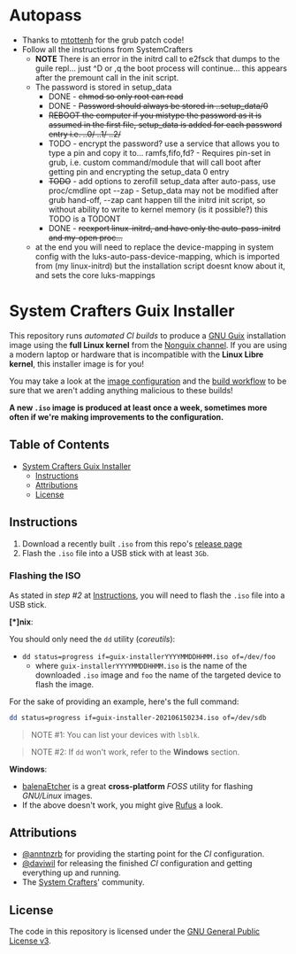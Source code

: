 # Autopass
- Thanks to [mtottenh](https://github.com/mtottenh/grub2/tree/boot_data) for the grub patch code!
- Follow all the instructions from SystemCrafters
  - **NOTE** There is an error in the initrd call to e2fsck that dumps to the guile repl... just ^D or ,q the boot process will continue... this appears after the premount call in the init script.
  - The password is stored in setup_data
    - DONE - ~~chmod so only root can read~~
	- DONE - ~~Password should always be stored in ..setup_data/0~~
     - ~~REBOOT the computer if you mistype the password as it is assumed in the first file, setup_data is added for each password entry i.e. ..0/ ..1/ ..2/~~
	- TODO - encrypt the password? use a service that allows you to type a pin and copy it to... ramfs,fifo,fd?
	       - Requires pin-set in grub, i.e. custom command/module that will call boot after getting pin and encrypting the setup_data 0 entry
	- ~~TODO~~ - add options to zerofill setup_data after auto-pass, use proc/cmdline opt --zap
               - Setup_data may not be modified after grub hand-off, --zap cant happen till the initrd init script, so without ability to write to kernel memory (is it possible?) this TODO is a TODONT 
    - DONE - ~~reexport linux-initrd, and have only the auto-pass-initrd and my-open proc...~~
  - at the end you will need to replace the device-mapping in system config with the luks-auto-pass-device-mapping, which is imported from (my linux-initrd) but the installation script doesnt know about it, and sets the core luks-mappings
 

# System Crafters Guix Installer

This repository runs _automated CI builds_ to produce a
[GNU Guix](https://guix.gnu.org) installation image using the
**full Linux kernel** from the
[Nonguix channel](https://gitlab.com/nonguix/nonguix). If you are using a
modern laptop or hardware that is incompatible with the **Linux Libre kernel**,
this installer image is for you!

You may take a look at the [image configuration](./installer.scm) and the
[build workflow](./.github/workflows/build.yaml) to be sure that we aren't adding
anything malicious to these builds!

**A new `.iso` image is produced at least once a week, sometimes more often if
we're making improvements to the configuration.**

## Table of Contents
- [System Crafters Guix Installer](#system-crafters-guix-installer)
  - [Instructions](#instructions)
  - [Attributions](#attributions)
  - [License](#license)

## Instructions

1. Download a recently built `.iso` from this repo's
   [release page](https://github.com/SystemCrafters/guix-installer/releases)
2. Flash the `.iso` file into a USB stick with at least `3Gb`.

### Flashing the ISO

As stated in _step #2_ at [Instructions](#instructions), you will need to flash
the `.iso` file into a USB stick.

**[*]nix**:

You should only need the `dd` utility (_coreutils_):

- `dd status=progress if=guix-installerYYYYMMDDHHMM.iso of=/dev/foo`
  - where `guix-installerYYYYMMDDHHMM.iso` is the name of the downloaded `.iso`
    image and `foo` the name of the targeted device to flash the image.

For the sake of providing an example, here's the full command:

```sh
dd status=progress if=guix-installer-202106150234.iso of=/dev/sdb
```

> NOTE #1: You can list your devices with `lsblk`.

> NOTE #2: If `dd` won't work, refer to the **Windows** section.

**Windows**:

- [balenaEtcher](https://www.balena.io/etcher) is a great **cross-platform**
  _FOSS_ utility for flashing _GNU/Linux_ images.
- If the above doesn't work, you might give [Rufus](https://rufus.ie/en_US/) a
  look.

## Attributions

- [@anntnzrb](https://github.com/anntnzrb) for providing the starting point for
  the _CI_ configuration.
- [@daviwil](https://github.com/daviwil) for releasing the finished _CI_
  configuration and getting everything up and running.
- The [System Crafters](https://systemcrafters.cc)' community.

## License

The code in this repository is licensed under the
[GNU General Public License v3](./LICENSE.txt).
